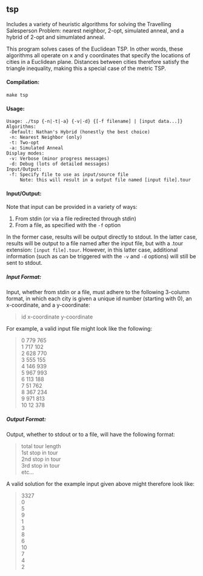 tsp
---

Includes a variety of heuristic algorithms for solving the Travelling Salesperson Problem: nearest neighbor, 2-opt, simulated anneal, and a hybrid of 2-opt and simumlated anneal.

This program solves cases of the Euclidean TSP.  In other words, these algorithms all operate on x and y coordinates  that specify the locations of cities in a Euclidean plane.  Distances between cities therefore satisfy the triangle inequality, making this a special case of the metric TSP.

#### Compilation:
`make tsp`

#### Usage:
	Usage: ./tsp {-n|-t|-a} {-v|-d} {[-f filename] | [input data...]}
	Algorithms:
	 -Default: Nathan's Hybrid (honestly the best choice)
	 -n: Nearest Neighbor (only)
	 -t: Two-opt
	 -a: Simulated Anneal
	Display modes:
	 -v: Verbose (minor progress messages)
	 -d: Debug (lots of detailed messages)
	Input/Output:
	 -f: Specify file to use as input/source file
	     Note: this will result in a output file named [input file].tour

#### Input/Output:
Note that input can be provided in a variety of ways:

1. From stdin (or via a file redirected through stdin)
2. From a file, as specified with the `-f` option

In the former case, results will be output directly to stdout.  In the latter case, results will be output to a file named after the input file, but with a .tour extension: `[input file].tour`.  However, in this latter case, additional information (such as can be triggered with the `-v` and `-d` options) will still be sent to stdout.

##### Input Format:

Input, whether from stdin or a file, must adhere to the following 3-column format, in which each city is given a unique id number (starting with 0), an x-coordinate, and a y-coordinate:

> id x-coordinate y-coordinate

For example, a valid input file might look like the following:

> 0 779 765  
> 1 717 102  
> 2 628 770  
> 3 555 155  
> 4 146 939  
> 5 967 993  
> 6 113 188  
> 7  51 762  
> 8 367 234  
> 9 971 813  
> 10  12 378

##### Output Format:

Output, whether to stdout or to a file, will have the following format:

> total tour length  
> 1st stop in tour  
> 2nd stop in tour  
> 3rd stop in tour  
> etc...  

A valid solution for the example input given above might therefore look like:

> 3327  
> 0  
> 5  
> 9  
> 1  
> 3  
> 8  
> 6  
> 10  
> 7  
> 4  
> 2  
